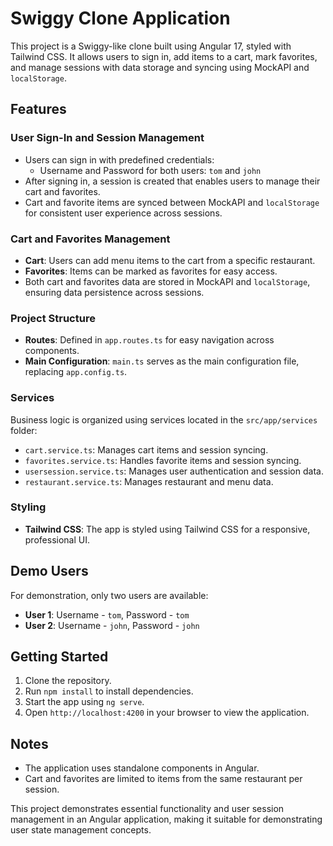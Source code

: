 # Swiggy Clone Application

This project is a Swiggy-like clone built using Angular 17, styled with Tailwind CSS. It allows users to sign in, add items to a cart, mark favorites, and manage sessions with data storage and syncing using MockAPI and `localStorage`.

## Features

### User Sign-In and Session Management
- Users can sign in with predefined credentials:
  - Username and Password for both users: `tom` and `john`
- After signing in, a session is created that enables users to manage their cart and favorites.
- Cart and favorite items are synced between MockAPI and `localStorage` for consistent user experience across sessions.

### Cart and Favorites Management
- **Cart**: Users can add menu items to the cart from a specific restaurant.
- **Favorites**: Items can be marked as favorites for easy access.
- Both cart and favorites data are stored in MockAPI and `localStorage`, ensuring data persistence across sessions.

### Project Structure
- **Routes**: Defined in `app.routes.ts` for easy navigation across components.
- **Main Configuration**: `main.ts` serves as the main configuration file, replacing `app.config.ts`.

### Services
Business logic is organized using services located in the `src/app/services` folder:
- `cart.service.ts`: Manages cart items and session syncing.
- `favorites.service.ts`: Handles favorite items and session syncing.
- `usersession.service.ts`: Manages user authentication and session data.
- `restaurant.service.ts`: Manages restaurant and menu data.

### Styling
- **Tailwind CSS**: The app is styled using Tailwind CSS for a responsive, professional UI.

## Demo Users
For demonstration, only two users are available:
- **User 1**: Username - `tom`, Password - `tom`
- **User 2**: Username - `john`, Password - `john`

## Getting Started

1. Clone the repository.
2. Run `npm install` to install dependencies.
3. Start the app using `ng serve`.
4. Open `http://localhost:4200` in your browser to view the application.

## Notes
- The application uses standalone components in Angular.
- Cart and favorites are limited to items from the same restaurant per session.

This project demonstrates essential functionality and user session management in an Angular application, making it suitable for demonstrating user state management concepts.
